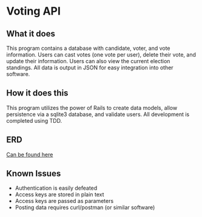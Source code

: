 # Voting API

## What it does

This program contains a database with candidate, voter, and vote information.
Users can cast votes (one vote per user), delete their vote, and update their information.
Users can also view the current election standings. All data is output in JSON for easy
integration into other software.

## How it does this

This program utilizes the power of Rails to create data models, allow persistence
via a sqlite3 database, and validate users. All development is completed using
TDD.

## ERD
[Can be found here](https://www.lucidchart.com/documents/view/24d3f730-374c-41ba-83d0-1ff3168ee9e5)

## Known Issues
* Authentication is easily defeated
* Access keys are stored in plain text
* Access keys are passed as parameters
* Posting data requires curl/postman (or similar software)

